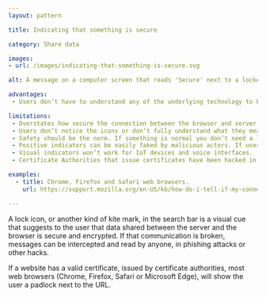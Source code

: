 ```yaml
---
layout: pattern

title: Indicating that something is secure

category: Share data

images:
- url: /images/indicating-that-something-is-secure.svg

alt: A message on a computer screen that reads 'Secure' next to a locked padlock icon.

advantages:
 - Users don’t have to understand any of the underlying technology to be reassured by the icon.

limitations:
 - Overstates how secure the connection between the browser and server is
 - Users don’t notice the icons or don’t fully understand what they mean. Browsers like Chrome are phasing out these kinds of positive security indicators because they don’t work.
 - Safety should be the norm. If something is normal you don’t need a label telling you this.
 - Positive indicators can be easily faked by malicious actors. If users see lock icons anywhere on screen they think websites can be trusted.
 - Visual indicators won’t work for IoT devices and voice interfaces.
 - Certificate Authorities that issue certificates have been hacked in the past. This meant legitimate certificates were issued for untrustworthy websites.

examples:
  - title: Chrome, Firefox and Safari web browsers.
    url: https://support.mozilla.org/en-US/kb/how-do-i-tell-if-my-connection-is-secure

---
```


A lock icon, or another kind of kite mark, in the search bar is a visual cue that suggests to the user that data shared between the server and the browser is secure and encrypted.
If that communication is broken, messages can be intercepted and read by anyone, in phishing attacks or other hacks.

If a website has a valid certificate, issued by certificate authorities, most web browsers (Chrome, Firefox, Safari or Microsoft Edge), will show the user a padlock next to the URL.
